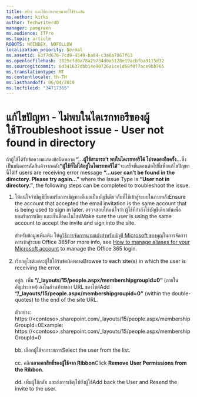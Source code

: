 ```yaml
---
title: สร้าง และใช้กล่องจดหมายที่ใช้ร่วมกัน
ms.author: kirks
author: Techwriter40
manager: pamgreen
ms.audience: ITPro
ms.topic: article
ROBOTS: NOINDEX, NOFOLLOW
localization_priority: Normal
ms.assetid: 63f7d676-7cd9-4549-ba84-c3a8a7867f63
ms.openlocfilehash: 1825cfd0a78a29734d0a5128e19acbfba9115d32
ms.sourcegitcommit: 6d341637dbb14e90726a1ce1d68f077ace9bb765
ms.translationtype: MT
ms.contentlocale: th-TH
ms.lasthandoff: 06/04/2019
ms.locfileid: "34717365"
---
```

# <a name="troubleshoot-issue---user-not-found-in-directory"></a><span data-ttu-id="39429-102">แก้ไขปัญหา - ไม่พบในไดเรกทอรีของผู้ใช้</span><span class="sxs-lookup"><span data-stu-id="39429-102">Troubleshoot issue - User not found in directory</span></span>

<p><span data-ttu-id="39429-103">ถ้าผู้ใช้ได้รับข้อความแสดงข้อผิดพลาด<strong> &ldquo;&hellip;ผู้ใช้สามารถ&rsquo;t พบในไดเรกทอรีได้ โปรดลองอีกครั้ง&hellip;</strong>ซึ่งเป็นชนิดการตัดสินค้าจากคลัง<strong>&ldquo;ผู้ใช้ที่ไม่ได้อยู่ในไดเรกทอรีได้&rdquo;</strong>จะเสร็จขั้นตอนต่อไปนี้เพื่อแก้ไขปัญหานี้ได้</span><span class="sxs-lookup"><span data-stu-id="39429-103">If users are receiving error message <strong>&ldquo;&hellip;user can&rsquo;t be found in the directory. Please try again&hellip;&rdquo;</strong> where the Issue Type is <strong>&ldquo;User not in directory.&rdquo;</strong>, the following steps can be completed to troubleshoot the issue.</span></span></p> <ol> <li><span data-ttu-id="39429-104">ให้แน่ใจว่าบัญชีที่ยอมรับการเชิญทางอีเมลเป็นบัญชีเดียวกับที่ใช้เข้าสู่ระบบในภายหลัง</span><span class="sxs-lookup"><span data-stu-id="39429-104">Ensure the account that accepted the email invitation is the same account that is being used to sign in later.</span></span> <span data-ttu-id="39429-105">ตรวจสอบให้แน่ใจว่า ผู้ใช้ที่กำลังใช้บัญชีเดียวกันเพื่อยอมรับการเชิญ และเซ็นชื่อลงในไซต์</span><span class="sxs-lookup"><span data-stu-id="39429-105">Make sure the user is using the same account to accept the invite and sign into the site.</span></span> <br /><br /><span data-ttu-id="39429-106">สำหรับข้อมูลเพิ่มเติม ให้ดู<a href="https://support.microsoft.com/en-us/help/12407/microsoft-account-how-to-manage-aliases">วิธีการจัดการนามแฝงสำหรับบัญชี Microsoft ของคุณ</a>ในการจัดการการเข้าสู่ระบบ Office 365</span><span class="sxs-lookup"><span data-stu-id="39429-106">For more info, see <a href="https://support.microsoft.com/en-us/help/12407/microsoft-account-how-to-manage-aliases">How to manage aliases for your Microsoft account</a> to manage the Office 365 login.</span></span> <br /><br /></li> <li><span data-ttu-id="39429-107">เรียกดูไซต์แต่ละผู้ใช้ได้รับข้อผิดพลาด</span><span class="sxs-lookup"><span data-stu-id="39429-107">Browse to each site(s) in which the user is receiving the error.</span></span> <br /><br /><span data-ttu-id="39429-108">อยู่</span><span class="sxs-lookup"><span data-stu-id="39429-108">a.</span></span> <span data-ttu-id="39429-109">เพิ่ม<strong> &ldquo;/_layouts/15/people.aspx/membershipgroupid=0&rdquo; </strong> (ภายในอัญประกาศ) ลงในส่วนท้ายของ URL ของไซต์</span><span class="sxs-lookup"><span data-stu-id="39429-109">Add <strong>&ldquo;/_layouts/15/people.aspx/membershipgroupid=0&rdquo;</strong> (within the double-quotes) to the end of the site URL.</span></span> <br /><br /><span data-ttu-id="39429-110">ตัวอย่าง: https://&lt;contoso&gt;.sharepoint.com/_layouts/15/people.aspx/membershipGroupId=0</span><span class="sxs-lookup"><span data-stu-id="39429-110">Example: https://&lt;contoso&gt;.sharepoint.com/_layouts/15/people.aspx/membershipGroupId=0</span></span> <br /><br /><span data-ttu-id="39429-111">b</span><span class="sxs-lookup"><span data-stu-id="39429-111">b.</span></span> <span data-ttu-id="39429-112">เลือกผู้ใช้จากรายการ</span><span class="sxs-lookup"><span data-stu-id="39429-112">Select the user from the list.</span></span> <br /><br /><span data-ttu-id="39429-113">c</span><span class="sxs-lookup"><span data-stu-id="39429-113">c.</span></span> <span data-ttu-id="39429-114">คลิก<strong>เอาออกสิทธิ์ของผู้ใช้จาก Ribbon</strong></span><span class="sxs-lookup"><span data-stu-id="39429-114">Click <strong>Remove User Permissions from the Ribbon</strong>.</span></span> <br /><br /><span data-ttu-id="39429-115">d</span><span class="sxs-lookup"><span data-stu-id="39429-115">d.</span></span> <span data-ttu-id="39429-116">เพิ่มผู้ใช้กลับ และส่งการเชิญไปยังผู้ใช้</span><span class="sxs-lookup"><span data-stu-id="39429-116">Add back the User and Resend the invite to the user.</span></span></li> </ol>

